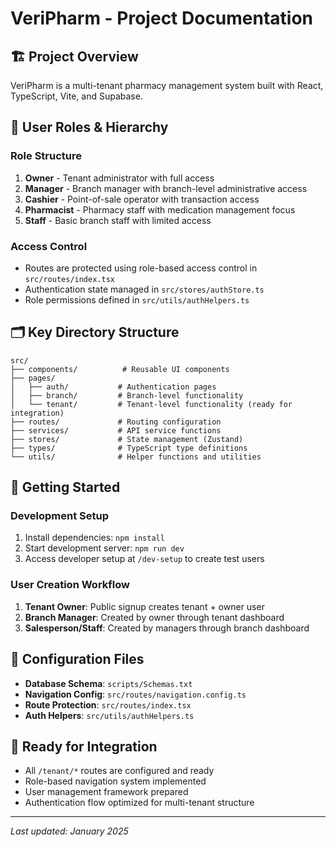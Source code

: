 # VeriPharm - Project Documentation

## 🏗️ Project Overview
VeriPharm is a multi-tenant pharmacy management system built with React, TypeScript, Vite, and Supabase.

## 🔐 User Roles & Hierarchy

### Role Structure
1. **Owner** - Tenant administrator with full access
2. **Manager** - Branch manager with branch-level administrative access
3. **Cashier** - Point-of-sale operator with transaction access
4. **Pharmacist** - Pharmacy staff with medication management focus
5. **Staff** - Basic branch staff with limited access

### Access Control
- Routes are protected using role-based access control in `src/routes/index.tsx`
- Authentication state managed in `src/stores/authStore.ts`
- Role permissions defined in `src/utils/authHelpers.ts`

## 🗂️ Key Directory Structure

```
src/
├── components/          # Reusable UI components
├── pages/
│   ├── auth/           # Authentication pages
│   ├── branch/         # Branch-level functionality
│   └── tenant/         # Tenant-level functionality (ready for integration)
├── routes/             # Routing configuration
├── services/           # API service functions
├── stores/             # State management (Zustand)
├── types/              # TypeScript type definitions
└── utils/              # Helper functions and utilities
```

## 🚀 Getting Started

### Development Setup
1. Install dependencies: `npm install`
2. Start development server: `npm run dev`
3. Access developer setup at `/dev-setup` to create test users

### User Creation Workflow
1. **Tenant Owner**: Public signup creates tenant + owner user
2. **Branch Manager**: Created by owner through tenant dashboard
3. **Salesperson/Staff**: Created by managers through branch dashboard

## 🔧 Configuration Files
- **Database Schema**: `scripts/Schemas.txt`
- **Navigation Config**: `src/routes/navigation.config.ts` 
- **Route Protection**: `src/routes/index.tsx`
- **Auth Helpers**: `src/utils/authHelpers.ts`

## 🎯 Ready for Integration
- All `/tenant/*` routes are configured and ready
- Role-based navigation system implemented
- User management framework prepared
- Authentication flow optimized for multi-tenant structure

---
*Last updated: January 2025*
